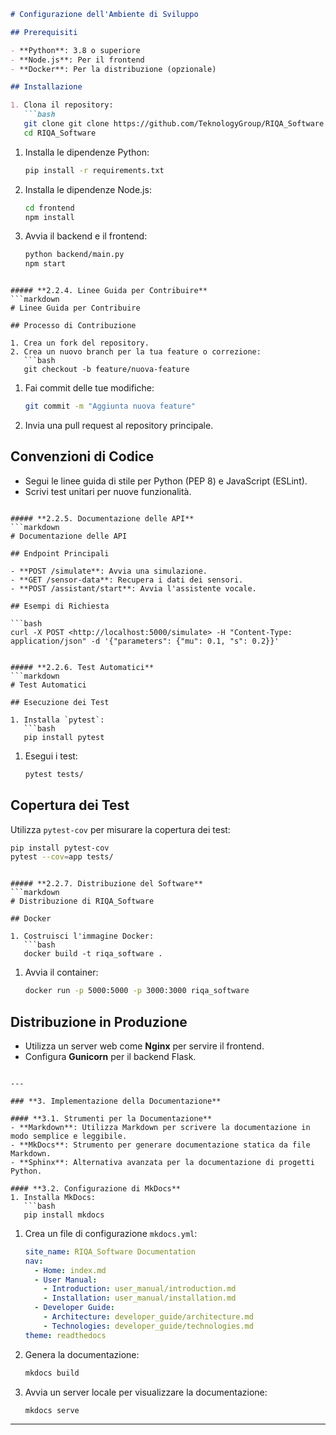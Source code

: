 ```markdown
# Configurazione dell'Ambiente di Sviluppo

## Prerequisiti

- **Python**: 3.8 o superiore
- **Node.js**: Per il frontend
- **Docker**: Per la distribuzione (opzionale)

## Installazione

1. Clona il repository:
   ```bash
   git clone git clone https://github.com/TeknologyGroup/RIQA_Software.git
   cd RIQA_Software

```

1. Installa le dipendenze Python:
    
    ```bash
    pip install -r requirements.txt
    
    ```
    
2. Installa le dipendenze Node.js:
    
    ```bash
    cd frontend
    npm install
    
    ```
    
3. Avvia il backend e il frontend:
    
    ```bash
    python backend/main.py
    npm start
    
    ```
    

```

##### **2.2.4. Linee Guida per Contribuire**
```markdown
# Linee Guida per Contribuire

## Processo di Contribuzione

1. Crea un fork del repository.
2. Crea un nuovo branch per la tua feature o correzione:
   ```bash
   git checkout -b feature/nuova-feature

```

1. Fai commit delle tue modifiche:
    
    ```bash
    git commit -m "Aggiunta nuova feature"
    
    ```
    
2. Invia una pull request al repository principale.

## Convenzioni di Codice

- Segui le linee guida di stile per Python (PEP 8) e JavaScript (ESLint).
- Scrivi test unitari per nuove funzionalità.

```

##### **2.2.5. Documentazione delle API**
```markdown
# Documentazione delle API

## Endpoint Principali

- **POST /simulate**: Avvia una simulazione.
- **GET /sensor-data**: Recupera i dati dei sensori.
- **POST /assistant/start**: Avvia l'assistente vocale.

## Esempi di Richiesta

```bash
curl -X POST <http://localhost:5000/simulate> -H "Content-Type: application/json" -d '{"parameters": {"mu": 0.1, "s": 0.2}}'

```

```

##### **2.2.6. Test Automatici**
```markdown
# Test Automatici

## Esecuzione dei Test

1. Installa `pytest`:
   ```bash
   pip install pytest

```

1. Esegui i test:
    
    ```bash
    pytest tests/
    
    ```
    

## Copertura dei Test

Utilizza `pytest-cov` per misurare la copertura dei test:

```bash
pip install pytest-cov
pytest --cov=app tests/

```

```

##### **2.2.7. Distribuzione del Software**
```markdown
# Distribuzione di RIQA_Software

## Docker

1. Costruisci l'immagine Docker:
   ```bash
   docker build -t riqa_software .

```

1. Avvia il container:
    
    ```bash
    docker run -p 5000:5000 -p 3000:3000 riqa_software
    
    ```
    

## Distribuzione in Produzione

- Utilizza un server web come **Nginx** per servire il frontend.
- Configura **Gunicorn** per il backend Flask.

```

---

### **3. Implementazione della Documentazione**

#### **3.1. Strumenti per la Documentazione**
- **Markdown**: Utilizza Markdown per scrivere la documentazione in modo semplice e leggibile.
- **MkDocs**: Strumento per generare documentazione statica da file Markdown.
- **Sphinx**: Alternativa avanzata per la documentazione di progetti Python.

#### **3.2. Configurazione di MkDocs**
1. Installa MkDocs:
   ```bash
   pip install mkdocs

```

1. Crea un file di configurazione `mkdocs.yml`:
    
    ```yaml
    site_name: RIQA_Software Documentation
    nav:
      - Home: index.md
      - User Manual:
        - Introduction: user_manual/introduction.md
        - Installation: user_manual/installation.md
      - Developer Guide:
        - Architecture: developer_guide/architecture.md
        - Technologies: developer_guide/technologies.md
    theme: readthedocs
    
    ```
    
2. Genera la documentazione:
    
    ```bash
    mkdocs build
    
    ```
    
3. Avvia un server locale per visualizzare la documentazione:
    
    ```bash
    mkdocs serve
    
    ```
    

---
